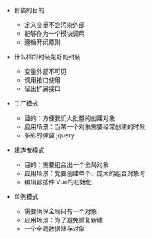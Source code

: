 - 封装的目的
  - 定义变量不会污染外部
  - 能够作为一个模块调用
  - 遵循开闭原则

- 什么样的封装是好的封装
  - 变量外部不可见
  - 调用接口使用
  - 留出扩展接口


- 工厂模式
  - 目的：方便我们大批量的创建对象
  - 应用场景：当某一个对象需要经常创建的时候
  - 多彩的弹窗 jquery

- 建造者模式
  - 目的：需要组合出一个全局对象
  - 应用场景：党要创建单个、庞大的组合对象时
  - 编辑器插件 Vue的初始化

- 单例模式
  - 需要确保全局只有一个对象
  - 应用场景：为了避免重复新建
  - 一个全局数据储存对象